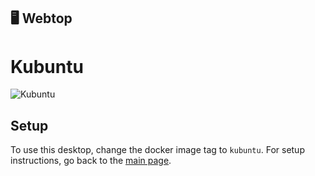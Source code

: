 ## 🖥️ Webtop
# Kubuntu
![Kubuntu](https://i.imgur.com/fhXBQ3z.png)

## Setup
To use this desktop, change the docker image tag to `kubuntu`. For setup instructions, go back to the [main page][main_repo].



[main_repo]: https://github.com/tibor309/webtop
